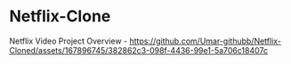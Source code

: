 # Netflix-Clone

Netflix Video Project Overview - 
https://github.com/Umar-githubb/Netflix-Cloned/assets/167896745/382862c3-098f-4436-99e1-5a706c18407c

